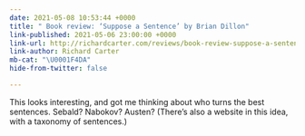 ```yaml
---
date: 2021-05-08 10:53:44 +0000
title: " Book review: ‘Suppose a Sentence’ by Brian Dillon"
link-published: 2021-05-06 23:00:00 +0000
link-url: http://richardcarter.com/reviews/book-review-suppose-a-sentence-brian-dillon/
link-author: Richard Carter
mb-cat: "\U0001F4DA"
hide-from-twitter: false

---
```

This looks interesting, and got me thinking about who turns the best sentences. Sebald? Nabokov? Austen? (There’s also a website in this idea, with a taxonomy of sentences.)